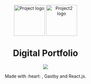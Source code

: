 <p align="center">
 <img width="100px" src="https://img.icons8.com/nolan/100/js.png" align="center" alt="Project logo" />
 <img width="100px" src="https://img.icons8.com/nolan/64/source-code.png" align="center" alt="Project2 logo" />
 <h1 align="center">Digital Portfolio</h1>
</p>
  <p align="center">
<!--       <img alt="Status" src="https://img.shields.io/badge/Status-Completed-blue.svg" /> -->
    <a href="https://a.paddle.com/v2/click/16413/119403?link=1227">
      <img src="https://img.shields.io/badge/Status%20-In%20Progress%20User%20-gray.svg?colorA=655BE1&colorB=4F44D6&style=for-the-badge"/>
    </a>
    <br />
  <p align="center">Made with :heart: , Gastby and React.js. </p>
  </p>

